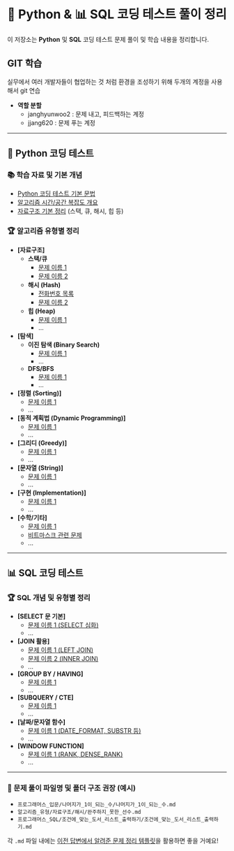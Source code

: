 # 🐍 Python & 📊 SQL 코딩 테스트 풀이 정리

이 저장소는 **Python** 및 **SQL** 코딩 테스트 문제 풀이 및 학습 내용을 정리합니다.

## GIT 학습 
실무에서 여러 개발자들이 협업하는 것 처럼 환경을 조성하기 위해 두개의 계정을 사용해서 git 연습
- **역할 분할**
    - janghyunwoo2 : 문제 내고, 피드백하는 계정
    - jjang620 : 문제 푸는 계정

---

## 🐍 Python 코딩 테스트

### 📚 학습 자료 및 기본 개념
- [Python 코딩 테스트 기본 문법](링크)
- [알고리즘 시간/공간 복잡도 개요](링크)
- [자료구조 기본 정리](링크) (스택, 큐, 해시, 힙 등)


### 🏆 알고리즘 유형별 정리
- **[자료구조]**
    - **스택/큐**
        - [문제 이름 1](알고리즘_유형/자료구조/스택큐/문제1.md)
        - [문제 이름 2](알고리즘_유형/자료구조/스택큐/문제2.md)
    - **해시 (Hash)**
        - [전화번호 목록](/Python/해시/1.%20전화번호%20목록/문제%20설명.md)
        - [문제 이름 2](알고리즘_유형/자료구조/해시/문제2.md)
    - **힙 (Heap)**
        - [문제 이름 1](알고리즘_유형/자료구조/힙/문제1.md)
        - ...
- **[탐색]**
    - **이진 탐색 (Binary Search)**
        - [문제 이름 1](알고리즘_유형/탐색/이진탐색/문제1.md)
        - ...
    - **DFS/BFS**
        - [문제 이름 1](알고리즘_유형/탐색/DFS_BFS/문제1.md)
        - ...
- **[정렬 (Sorting)]**
    - [문제 이름 1](알고리즘_유형/정렬/문제1.md)
    - ...
- **[동적 계획법 (Dynamic Programming)]**
    - [문제 이름 1](알고리즘_유형/DP/문제1.md)
    - ...
- **[그리디 (Greedy)]**
    - [문제 이름 1](알고리즘_유형/그리디/문제1.md)
    - ...
- **[문자열 (String)]**
    - [문제 이름 1](알고리즘_유형/문자열/문제1.md)
    - ...
- **[구현 (Implementation)]**
    - [문제 이름 1](알고리즘_유형/구현/문제1.md)
    - ...
- **[수학/기타]**
    - [문제 이름 1](알고리즘_유형/수학/문제1.md)
    - [비트마스크 관련 문제](알고리즘_유형/비트마스크/문제1.md)
    - ...

---

## 📊 SQL 코딩 테스트

### 🏆 SQL 개념 및 유형별 정리
- **[SELECT 문 기본]**
    - [문제 이름 1 (SELECT 심화)](SQL_유형/SELECT/문제1.md)
    - ...
- **[JOIN 활용]**
    - [문제 이름 1 (LEFT JOIN)](SQL_유형/JOIN/문제1.md)
    - [문제 이름 2 (INNER JOIN)](SQL_유형/JOIN/문제2.md)
    - ...
- **[GROUP BY / HAVING]**
    - [문제 이름 1](SQL_유형/GROUP_BY/문제1.md)
    - ...
- **[SUBQUERY / CTE]**
    - [문제 이름 1](SQL_유형/SUBQUERY/문제1.md)
    - ...
- **[날짜/문자열 함수]**
    - [문제 이름 1 (DATE_FORMAT, SUBSTR 등)](SQL_유형/DATE_STRING_FUNC/문제1.md)
    - ...
- **[WINDOW FUNCTION]**
    - [문제 이름 1 (RANK, DENSE_RANK)](SQL_유형/WINDOW_FUNCTION/문제1.md)
    - ...

---

### 📝 문제 풀이 파일명 및 폴더 구조 권장 (예시)

-   `프로그래머스_입문/나머지가_1이_되는_수/나머지가_1이_되는_수.md`
-   `알고리즘_유형/자료구조/해시/완주하지_못한_선수.md`
-   `프로그래머스_SQL/조건에_맞는_도서_리스트_출력하기/조건에_맞는_도서_리스트_출력하기.md`

각 `.md` 파일 내에는 [이전 답변에서 알려준 문제 정리 템플릿](#)을 활용하면 좋을 거예요!